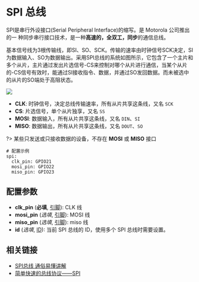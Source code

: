 # SPI 总线

SPI是串行外设接口(Serial Peripheral Interface)的缩写。是 Motorola 公司推出的一 种同步串行接口技术，是一种**高速的，全双工，同步**的通信总线。


基本信号线为3根传输线，即SI、SO、SCK。传输的速率由时钟信号SCK决定，SI为数据输入、SO为数据输出。采用SPI总线的系统如图所示，它包含了一个主片和多个从片，主片通过发出片选信号-CS来控制对哪个从片进行通信，当某个从片的-CS信号有效时，能通过SI接收指令、数据，并通过SO发回数据。而未被选中的从片的SO端处于高阻状态。

![](http://pic.airijia.com/doc/20190703103816.png)

- **CLK**: 时钟信号，决定总线传输速率，所有从片共享这条线，又名 `SCK`
- **CS**: 片选信号，单个从片独享，又名 `SS`
- **MOSI**: 数据输入，所有从片共享这条线，又名 `DIN`、`SI`
- **MISO**: 数据输出，所有从片共享这条线，又名 `DOUT`、`SO`

?> 某些只发送或只接收数据的设备，不存在 **MOSI** 或 **MISO** 接口


```
# 配置示例
spi:
  clk_pin: GPIO21
  mosi_pin: GPIO22
  miso_pin: GPIO23
```

## 配置参数

- **clk_pin** (**必填**, [引脚](esphome/guides/configuration-types#引脚)): CLK 线
- **mosi_pin** (*选填*, [引脚](esphome/guides/configuration-types#引脚)): MOSI 线
- **miso_pin** (*选填*, [引脚](esphome/guides/configuration-types#引脚)): miso 线
- **id** (*选填*, [ID](esphome/guides/configuration-types#id)): 当前 SPI 总线的 ID，使用多个 SPI 总线时需要设置。



## 相关链接


 - [SPI总线 通俗易懂讲解](http://bbs.mydigit.cn/read.php?tid=726343)
 - [简单快速的总线协议——SPI](https://zhuanlan.zhihu.com/p/33356830)


